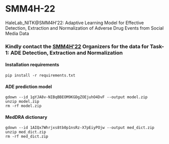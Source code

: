 # SMM4H-22
HaleLab_NITK@SMM4H’22: Adaptive Learning Model for Effective Detection, Extraction and Normalization of Adverse Drug Events from Social Media Data

### Kindly contact the [SMM4H'22](https://healthlanguageprocessing.org/smm4h-2022/) Organizers for the data for Task-1: ADE Detection, Extraction and Normalization

#### Installation requirements
```
pip install -r requirements.txt
```

#### ADE prediction model
```
gdown --id 1gYJA8v-NIBqBBEOM9KGDgZOEjuhO4DvF --output model.zip
unzip model.zip
rm -rf model.zip
```

#### MedDRA dictionary
```
gdown --id 1AIQx7Whrjxs8tb0p1nsRz-X7pEiyPOjw --output med_dict.zip
unzip med_dict.zip
rm -rf med_dict.zip
```
